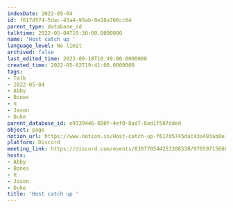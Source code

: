 ```yaml
---
indexDate: 2022-05-04
id: f617d574-5dac-43a4-93ab-0e18a766cc64
parent_type: database_id
talktime: 2022-05-04T19:30:00.0000000
name: 'Host catch up '
language_level: No limit
archived: false
last_edited_time: 2023-09-18T10:49:00.0000000
created_time: 2022-05-02T19:41:00.0000000
tags:
- Talk
- 2022-05-04
- Abby
- Bones
- π
- Jason
- Duke
parent_database_id: e9339446-880f-4ef0-8ad7-8ad1f507dded
object: page
notion_url: https://www.notion.so/Host-catch-up-f617d5745dac43a493ab0e18a766cc64
platform: Discord
meeting_link: https://discord.com/events/830770544253206538/970597156681568276
hosts:
- Abby
- Bones
- π
- Jason
- Duke
title: 'Host catch up '
---
```





